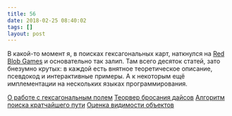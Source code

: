 ```yaml
---
title: 56
date: 2018-02-25 08:40:02
tags: []
layout: post
---
```


В какой-то момент я, в поисках гексагональных карт, наткнулся на [Red Blob Games](https://www.redblobgames.com/) и основательно так залип. Там всего десяток статей, зато бнезумно крутых: в каждой есть внятное теоретическое описание, псевдокод и интерактивные примеры. А к некоторым ещё имплементации на нескольких языках программирования.

[О работе с гексагональным полем](https://www.redblobgames.com/grids/hexagons/)
[Теорвер бросания дайсов](https://www.redblobgames.com/articles/probability/damage-rolls.html)
[Алгоритм поиска кратчайшего пути](https://www.redblobgames.com/pathfinding/a-star/introduction.html)
[Оценка видимости объектов](https://www.redblobgames.com/articles/visibility/)
